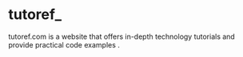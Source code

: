 # tutoref_
tutoref.com is a website that offers in-depth technology tutorials and provide practical code examples .
